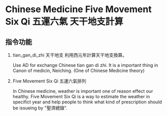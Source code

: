 # Chinese Medicine Five Movement Six Qi 五運六氣 天干地支計算

## 指令功能
1. tian_gan_di_zhi 天干地支
利用西元年計算天干地支換算。

    Use AD for exchange Chinese tian gan di zhi. It is a important thing in Canon of medicin, Neiching. (One of Chinese Medicine theory)

2. Five Movement Six Qi 五運六氣排列

    In Chinese medicine, weather is important one of reason effect our healthy. Five Movement Six Qi is a way to estimate the weather in specifict year and help people to think what kind of prescription should be issueing by "聖濟總錄".
